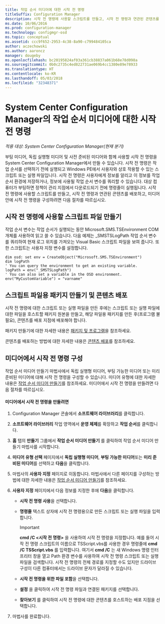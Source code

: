 ```yaml
---
title: 작업 순서 미디어에 대한 시작 전 명령
titleSuffix: Configuration Manager
description: 시작 전 명령에 사용할 스크립트를 만들고, 시작 전 명령과 연관된 콘텐츠를 배포하고, 미디어 안에 시작 전 명령을 구성합니다.
ms.date: 10/06/2016
ms.prod: configuration-manager
ms.technology: configmgr-osd
ms.topic: conceptual
ms.assetid: ccc9f652-2953-4c38-8a90-c799484105ca
author: aczechowski
ms.author: aaroncz
manager: dougeby
ms.openlocfilehash: bc20195824af03a361cb38837a061b68e78d098a
ms.sourcegitcommit: 0b0c2735c4ed822731ae069b4cc1380e89e78933
ms.translationtype: HT
ms.contentlocale: ko-KR
ms.lasthandoff: 05/03/2018
ms.locfileid: "32348371"
---
```

# <a name="prestart-commands-for-task-sequence-media-in-system-center-configuration-manager"></a>System Center Configuration Manager의 작업 순서 미디어에 대한 시작 전 명령

*적용 대상: System Center Configuration Manager(현재 분기)*

부팅 미디어, 독립 실행형 미디어 및 사전 준비된 미디어와 함께 사용할 시작 전 명령을 System Center Configuration Manager에서 만들 수 있습니다. 시작 전 명령은 작업 순서를 선택하기 전에 실행되고 Windows PE에서 사용자와 상호 작용할 수 있는 스크립트 또는 실행 파일입니다. 시작 전 명령은 사용자에게 정보를 알리고 이 정보를 작업 순서 환경에 저장하거나, 정보에 사용될 작업 순서 변수를 쿼리할 수 있습니다. 대상 컴퓨터가 부팅하면 정책이 관리 지점에서 다운로드되기 전에 명령줄이 실행됩니다. 시작 전 명령에 사용할 스크립트를 만들고, 시작 전 명령과 연관된 콘텐츠를 배포하고, 미디어 안에 시작 전 명령을 구성하려면 다음 절차를 따르십시오.  

## <a name="create-a-script-file-to-use-for-the-prestart-command"></a>시작 전 명령에 사용할 스크립트 파일 만들기  
 작업 순서 변수는 작업 순서가 실행되는 동안 Microsoft.SMS.TSEnvironment COM 개체를 사용하여 읽고 쓸 수 있습니다. 다음 예제는 _SMSTSLogPath 작업 순서 변수를 쿼리하여 현재 로그 위치를 가져오는 Visual Basic 스크립트 파일을 보여 줍니다. 또한 스크립트는 사용자 지정 변수를 설정합니다.  

```  
dim osd: set env = CreateObject("Microsoft.SMS.TSEnvironment")  
dim logPath  
' You can query the environment to get an existing variable.  
logPath = env("_SMSTSLogPath")  
' You can also set a variable in the OSD environment.  
env("MyCustomVariable") = "varname"  
```  

## <a name="create-a-package-for-the-script-file-and-distribute-the-content"></a>스크립트 파일용 패키지 만들기 및 콘텐츠 배포  
 시작 전 명령에 대한 스크립트 또는 실행 파일을 만든 후에는 스크립트 또는 실행 파일에 대한 파일을 호스트할 패키지 원본을 만들고, 해당 파일용 패키지를 만든 후(프로그램 불필요), 콘텐츠를 배포 지점에 배포해야 합니다.  

 패키지 만들기에 대한 자세한 내용은 [패키지 및 프로그램](../../apps/deploy-use/packages-and-programs.md)을 참조하세요.  

 콘텐츠를 배포하는 방법에 대한 자세한 내용은 [콘텐츠 배포](../../core/servers/deploy/configure/deploy-and-manage-content.md#bkmk_distribute)를 참조하세요.  

## <a name="configure-the-prestart-command-in-media"></a>미디어에서 시작 전 명령 구성  
 작업 순서 미디어 만들기 마법사에서 독립 실행형 미디어, 부팅 가능한 미디어 또는 미리 준비된 미디어에 대해 시작 전 명령을 구성할 수 있습니다. 미디어 유형에 대한 자세한 내용은 [작업 순서 미디어 만들기](../deploy-use/create-task-sequence-media.md)를 참조하세요. 미디어에서 시작 전 명령을 만들려면 다음 절차를 따르십시오.  

#### <a name="to-create-a-prestart-command-in-media"></a>미디어에서 시작 전 명령을 만들려면  

1.  Configuration Manager 콘솔에서 **소프트웨어 라이브러리**를 클릭합니다.  

2.  **소프트웨어 라이브러리** 작업 영역에서 **운영 체제**를 확장하고 **작업 순서**를 클릭합니다.  

3.  **홈** 탭의 **만들기** 그룹에서 **작업 순서 미디어 만들기** 를 클릭하여 작업 순서 미디어 만들기 마법사를 시작합니다.  

4.  **미디어 유형 선택** 페이지에서 **독립 실행형 미디어**, **부팅 가능한 미디어**또는 **미리 준비된 미디어**를 선택하고 **다음**을 클릭합니다.  

5.  마법사의 **사용자 지정** 페이지로 이동합니다. 마법사에서 다른 페이지를 구성하는 방법에 대한 자세한 내용은 [작업 순서 미디어 만들기](../deploy-use/create-task-sequence-media.md)를 참조하세요.  

6.  **사용자 지정** 페이지에서 다음 정보를 지정한 후에 **다음**을 클릭합니다.  

    -   **시작 전 명령 사용**을 선택합니다.  

    -   **명령줄** 텍스트 상자에 시작 전 명령용으로 만든 스크립트 또는 실행 파일을 입력합니다.  

        > [!IMPORTANT]  
        >  **cmd /C <시작 전 명령\>** 을 사용하여 시작 전 명령을 지정합니다. 예를 들어 시작 전 명령 스크립트의 이름으로 TSScript.vbs를 사용한 경우 명령줄에 **cmd /C TSScript.vbs** 를 입력합니다. 여기서 **cmd /C** 는 새 Windows 명령 인터프리터 창을 열고 Path 환경 변수를 사용하여 시작 전 명령 스크립트 또는 실행 파일을 검색합니다. 시작 전 명령의 전체 경로를 지정할 수도 있지만 드라이브 구성이 다른 컴퓨터에서는 드라이브 문자가 달라질 수 있습니다.  

    -   **시작 전 명령을 위한 파일 포함**을 선택합니다.  

    -   **설정** 을 클릭하여 시작 전 명령 파일과 연결된 패키지를 선택합니다.  

    -   **찾아보기** 를 클릭하여 시작 전 명령에 대한 콘텐츠를 호스트하는 배포 지점을 선택합니다.  

7.  마법사를 완료합니다.  
